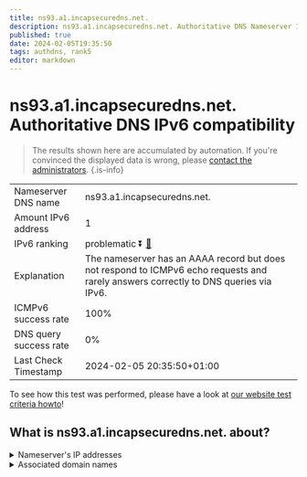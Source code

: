 ```yaml
---
title: ns93.a1.incapsecuredns.net.
description: ns93.a1.incapsecuredns.net. Authoritative DNS Nameserver IPv6 compatibility
published: true
date: 2024-02-05T19:35:50
tags: authdns, rank5
editor: markdown
---
```


# ns93.a1.incapsecuredns.net. Authoritative DNS IPv6 compatibility

> The results shown here are accumulated by automation. If you're convinced the displayed data is wrong, please [contact the administrators](/howto/chat). 
{.is-info}




|   |   |
| - | - |
| Nameserver DNS name | ns93.a1.incapsecuredns.net.
| Amount IPv6 address | 1
| IPv6 ranking | problematic :arrow_double_down: [🔗](/howto/ranking) |
| Explanation | The nameserver has an AAAA record but does not respond to ICMPv6 echo requests and rarely answers correctly to DNS queries via IPv6. |
| ICMPv6 success rate | 100%|
| DNS query success rate | 0% |
| Last Check Timestamp | 2024-02-05 20:35:50+01:00 |

To see how this test was performed, please have a look at [our website test criteria howto](/howto/testcriteria/authdns)!


## What is ns93.a1.incapsecuredns.net. about?




<details>
<summary>Nameserver's IP addresses</summary>

2a02:e980:5::5d

</details>



<details>
<summary>Associated domain names</summary>

www.zurich.de

</details>
